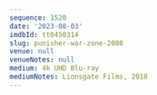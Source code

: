 ```yaml
---
sequence: 1520
date: '2023-08-03'
imdbId: tt0450314
slug: punisher-war-zone-2008
venue: null
venueNotes: null
medium: 4k UHD Blu-ray
mediumNotes: Lionsgate Films, 2018
---
```


